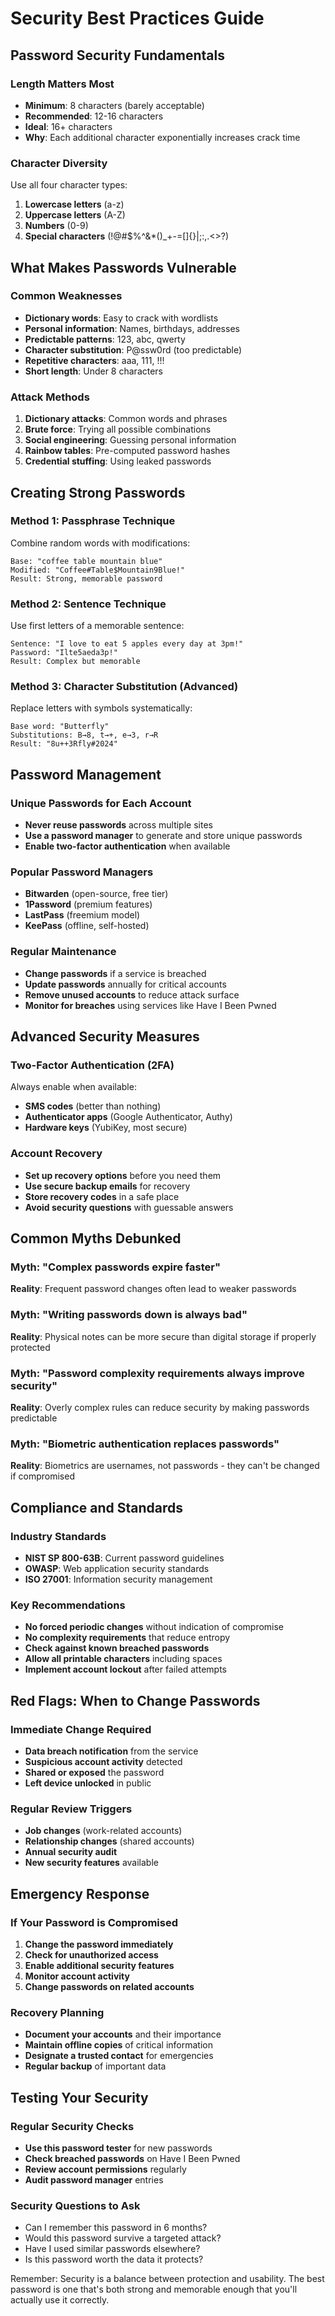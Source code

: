 # Security Best Practices Guide

## Password Security Fundamentals

### Length Matters Most
- **Minimum**: 8 characters (barely acceptable)
- **Recommended**: 12-16 characters
- **Ideal**: 16+ characters
- **Why**: Each additional character exponentially increases crack time

### Character Diversity
Use all four character types:
1. **Lowercase letters** (a-z)
2. **Uppercase letters** (A-Z)
3. **Numbers** (0-9)
4. **Special characters** (!@#$%^&*()_+-=[]{}|;:,.<>?)

## What Makes Passwords Vulnerable

### Common Weaknesses
- **Dictionary words**: Easy to crack with wordlists
- **Personal information**: Names, birthdays, addresses
- **Predictable patterns**: 123, abc, qwerty
- **Character substitution**: P@ssw0rd (too predictable)
- **Repetitive characters**: aaa, 111, !!!
- **Short length**: Under 8 characters

### Attack Methods
1. **Dictionary attacks**: Common words and phrases
2. **Brute force**: Trying all possible combinations
3. **Social engineering**: Guessing personal information
4. **Rainbow tables**: Pre-computed password hashes
5. **Credential stuffing**: Using leaked passwords

## Creating Strong Passwords

### Method 1: Passphrase Technique
Combine random words with modifications:
```
Base: "coffee table mountain blue"
Modified: "Coffee#Table$Mountain9Blue!"
Result: Strong, memorable password
```

### Method 2: Sentence Technique
Use first letters of a memorable sentence:
```
Sentence: "I love to eat 5 apples every day at 3pm!"
Password: "Ilte5aeda3p!"
Result: Complex but memorable
```

### Method 3: Character Substitution (Advanced)
Replace letters with symbols systematically:
```
Base word: "Butterfly"
Substitutions: B→8, t→+, e→3, r→R
Result: "8u++3Rfly#2024"
```

## Password Management

### Unique Passwords for Each Account
- **Never reuse passwords** across multiple sites
- **Use a password manager** to generate and store unique passwords
- **Enable two-factor authentication** when available

### Popular Password Managers
- **Bitwarden** (open-source, free tier)
- **1Password** (premium features)
- **LastPass** (freemium model)
- **KeePass** (offline, self-hosted)

### Regular Maintenance
- **Change passwords** if a service is breached
- **Update passwords** annually for critical accounts
- **Remove unused accounts** to reduce attack surface
- **Monitor for breaches** using services like Have I Been Pwned

## Advanced Security Measures

### Two-Factor Authentication (2FA)
Always enable when available:
- **SMS codes** (better than nothing)
- **Authenticator apps** (Google Authenticator, Authy)
- **Hardware keys** (YubiKey, most secure)

### Account Recovery
- **Set up recovery options** before you need them
- **Use secure backup emails** for recovery
- **Store recovery codes** in a safe place
- **Avoid security questions** with guessable answers

## Common Myths Debunked

### Myth: "Complex passwords expire faster"
**Reality**: Frequent password changes often lead to weaker passwords

### Myth: "Writing passwords down is always bad"
**Reality**: Physical notes can be more secure than digital storage if properly protected

### Myth: "Password complexity requirements always improve security"
**Reality**: Overly complex rules can reduce security by making passwords predictable

### Myth: "Biometric authentication replaces passwords"
**Reality**: Biometrics are usernames, not passwords - they can't be changed if compromised

## Compliance and Standards

### Industry Standards
- **NIST SP 800-63B**: Current password guidelines
- **OWASP**: Web application security standards
- **ISO 27001**: Information security management

### Key Recommendations
- **No forced periodic changes** without indication of compromise
- **No complexity requirements** that reduce entropy
- **Check against known breached passwords**
- **Allow all printable characters** including spaces
- **Implement account lockout** after failed attempts

## Red Flags: When to Change Passwords

### Immediate Change Required
- **Data breach notification** from the service
- **Suspicious account activity** detected
- **Shared or exposed** the password
- **Left device unlocked** in public

### Regular Review Triggers
- **Job changes** (work-related accounts)
- **Relationship changes** (shared accounts)
- **Annual security audit**
- **New security features** available

## Emergency Response

### If Your Password is Compromised
1. **Change the password immediately**
2. **Check for unauthorized access**
3. **Enable additional security features**
4. **Monitor account activity**
5. **Change passwords on related accounts**

### Recovery Planning
- **Document your accounts** and their importance
- **Maintain offline copies** of critical information
- **Designate a trusted contact** for emergencies
- **Regular backup** of important data

## Testing Your Security

### Regular Security Checks
- **Use this password tester** for new passwords
- **Check breached passwords** on Have I Been Pwned
- **Review account permissions** regularly
- **Audit password manager** entries

### Security Questions to Ask
- Can I remember this password in 6 months?
- Would this password survive a targeted attack?
- Have I used similar passwords elsewhere?
- Is this password worth the data it protects?

Remember: Security is a balance between protection and usability. The best password is one that's both strong and memorable enough that you'll actually use it correctly.
